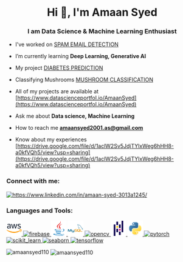 <h1 align="center">Hi 👋, I'm Amaan Syed</h1>
<h3 align="center">I am Data Science & Machine Learning Enthusiast</h3>

- I've worked on [SPAM EMAIL DETECTION](https://github.com/AmaanSyed110/SPAM-EMAIL-DETECTION.git)

- I’m currently learning **Deep Learning, Generative AI**

- My project [DIABETES PREDICTION](https://github.com/AmaanSyed110/Diabetes-Prediction.git)

- Classifying Mushrooms [MUSHROOM CLASSIFICATION](https://github.com/AmaanSyed110/Mushroom-Classification.git)

- All of my projects are available at [https://www.datascienceportfol.io/AmaanSyed](https://www.datascienceportfol.io/AmaanSyed)

- Ask me about **Data science, Machine Learning**

- How to reach me **amaansyed2001.as@gmail.com**

- Know about my experiences [https://drive.google.com/file/d/1aclW2Sv5JdjTYlxWeg6hHH8-a0kfVQh5/view?usp=sharing](https://drive.google.com/file/d/1aclW2Sv5JdjTYlxWeg6hHH8-a0kfVQh5/view?usp=sharing)

<h3 align="left">Connect with me:</h3>
<p align="left">
<a href="https://linkedin.com/in/https://www.linkedin.com/in/amaan-syed-3013a1245/" target="blank"><img align="center" src="https://raw.githubusercontent.com/rahuldkjain/github-profile-readme-generator/master/src/images/icons/Social/linked-in-alt.svg" alt="https://www.linkedin.com/in/amaan-syed-3013a1245/" height="30" width="40" /></a>
</p>

<h3 align="left">Languages and Tools:</h3>
<p align="left"> <a href="https://aws.amazon.com" target="_blank" rel="noreferrer"> <img src="https://raw.githubusercontent.com/devicons/devicon/master/icons/amazonwebservices/amazonwebservices-original-wordmark.svg" alt="aws" width="40" height="40"/> </a> <a href="https://firebase.google.com/" target="_blank" rel="noreferrer"> <img src="https://www.vectorlogo.zone/logos/firebase/firebase-icon.svg" alt="firebase" width="40" height="40"/> </a> <a href="https://www.java.com" target="_blank" rel="noreferrer"> <img src="https://raw.githubusercontent.com/devicons/devicon/master/icons/java/java-original.svg" alt="java" width="40" height="40"/> </a> <a href="https://www.mysql.com/" target="_blank" rel="noreferrer"> <img src="https://raw.githubusercontent.com/devicons/devicon/master/icons/mysql/mysql-original-wordmark.svg" alt="mysql" width="40" height="40"/> </a> <a href="https://opencv.org/" target="_blank" rel="noreferrer"> <img src="https://www.vectorlogo.zone/logos/opencv/opencv-icon.svg" alt="opencv" width="40" height="40"/> </a> <a href="https://pandas.pydata.org/" target="_blank" rel="noreferrer"> <img src="https://raw.githubusercontent.com/devicons/devicon/2ae2a900d2f041da66e950e4d48052658d850630/icons/pandas/pandas-original.svg" alt="pandas" width="40" height="40"/> </a> <a href="https://www.python.org" target="_blank" rel="noreferrer"> <img src="https://raw.githubusercontent.com/devicons/devicon/master/icons/python/python-original.svg" alt="python" width="40" height="40"/> </a> <a href="https://pytorch.org/" target="_blank" rel="noreferrer"> <img src="https://www.vectorlogo.zone/logos/pytorch/pytorch-icon.svg" alt="pytorch" width="40" height="40"/> </a> <a href="https://scikit-learn.org/" target="_blank" rel="noreferrer"> <img src="https://upload.wikimedia.org/wikipedia/commons/0/05/Scikit_learn_logo_small.svg" alt="scikit_learn" width="40" height="40"/> </a> <a href="https://seaborn.pydata.org/" target="_blank" rel="noreferrer"> <img src="https://seaborn.pydata.org/_images/logo-mark-lightbg.svg" alt="seaborn" width="40" height="40"/> </a> <a href="https://www.tensorflow.org" target="_blank" rel="noreferrer"> <img src="https://www.vectorlogo.zone/logos/tensorflow/tensorflow-icon.svg" alt="tensorflow" width="40" height="40"/> </a> </p>

<p><img align="left" src="https://github-readme-stats.vercel.app/api/top-langs?username=amaansyed110&show_icons=true&locale=en&layout=compact" alt="amaansyed110" /></p>

<p>&nbsp;<img align="center" src="https://github-readme-stats.vercel.app/api?username=amaansyed110&show_icons=true&locale=en" alt="amaansyed110" /></p>
